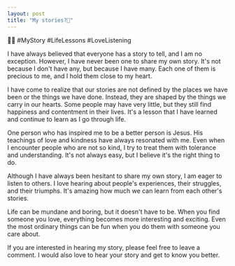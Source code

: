```yaml
---
layout: post
title: "My stories?📖"
---
```


📖💭 #MyStory #LifeLessons #LoveListening

I have always believed that everyone has a story to tell, and I am no exception. However, I have never been one to share my own story. It's not because I don't have any, but because I have many. Each one of them is precious to me, and I hold them close to my heart.

I have come to realize that our stories are not defined by the places we have been or the things we have done. Instead, they are shaped by the things we carry in our hearts. Some people may have very little, but they still find happiness and contentment in their lives. It's a lesson that I have learned and continue to learn as I go through life.

One person who has inspired me to be a better person is Jesus. His teachings of love and kindness have always resonated with me. Even when I encounter people who are not so kind, I try to treat them with tolerance and understanding. It's not always easy, but I believe it's the right thing to do.

Although I have always been hesitant to share my own story, I am eager to listen to others. I love hearing about people's experiences, their struggles, and their triumphs. It's amazing how much we can learn from each other's stories.

Life can be mundane and boring, but it doesn't have to be. When you find someone you love, everything becomes more interesting and exciting. Even the most ordinary things can be fun when you do them with someone you care about.

If you are interested in hearing my story, please feel free to leave a comment. I would also love to hear your story and get to know you better. 



